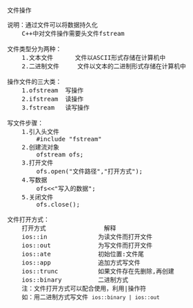 文件操作
<pre>
说明：通过文件可以将数据持久化
    C++中对文件操作需要头文件fstream

文件类型分为两种：
    1.文本文件      文件以ASCII形式存储在计算机中
    2.二进制文件     文件以文本的二进制形式存储在计算机中

操作文件的三大类：
    1.ofstream  写操作
    2.ifstream  读操作
    3.fstream   读写操作
    
写文件步骤：
    1.引入头文件
        #include "fstream"
    2.创建流对象
        ofstream ofs;
    3.打开文件
        ofs.open("文件路径","打开方式");
    4.写数据
        ofs<<"写入的数据";
    5.关闭文件
        ofs.close();
        
文件打开方式：
    打开方式                解释
    ios::in              为读文件而打开文件
    ios::out             为写文件而打开文件
    ios::ate             初始位置:文件尾
    ios::app             追加方式写文件
    ios::trunc           如果文件存在先删除,再创建
    ios::binary          二进制方式
    注：文件打开方式可以配合使用，利用|操作符
    如：用二进制方式写文件 <code>ios::binary | ios::out</code>
</pre>
